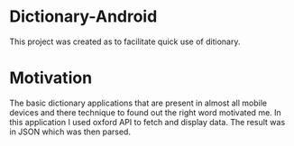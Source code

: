 # Dictionary-Android
This project was created as to facilitate quick use of ditionary.

# Motivation
The basic dictionary applications that are present in almost all mobile devices and there technique to found out the right word motivated me.
In this application I used oxford API to fetch and display data. The result was in JSON which was then parsed.
